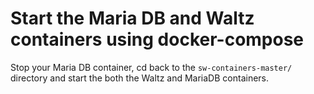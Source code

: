 # Start the Maria DB and Waltz containers using docker-compose

Stop your Maria DB container, cd back to the `sw-containers-master/` directory and start the both the Waltz and MariaDB containers. 